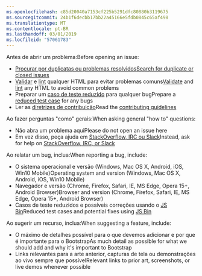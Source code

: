 ```yaml
---
ms.openlocfilehash: c85d20040a7153cf225b5291dfc80880b3119675
ms.sourcegitcommit: 24b1f6decbb17bb22a45166e5fdb0845c65af498
ms.translationtype: MT
ms.contentlocale: pt-BR
ms.lasthandoff: 03/01/2019
ms.locfileid: "57061783"
---
```

<span data-ttu-id="5ccb5-101">Antes de abrir um problema:</span><span class="sxs-lookup"><span data-stu-id="5ccb5-101">Before opening an issue:</span></span>

- [<span data-ttu-id="5ccb5-102">Procurar por duplicatas ou problemas resolvidos</span><span class="sxs-lookup"><span data-stu-id="5ccb5-102">Search for duplicate or closed issues</span></span>](https://github.com/twbs/bootstrap/issues?utf8=%E2%9C%93&q=is%3Aissue)
- <span data-ttu-id="5ccb5-103">[Validar](http://validator.w3.org/nu/) e [lint](https://github.com/twbs/bootlint#in-the-browser) qualquer HTML para evitar problemas comuns</span><span class="sxs-lookup"><span data-stu-id="5ccb5-103">[Validate](http://validator.w3.org/nu/) and [lint](https://github.com/twbs/bootlint#in-the-browser) any HTML to avoid common problems</span></span>
- <span data-ttu-id="5ccb5-104">Preparar um [caso de teste reduzido](https://css-tricks.com/reduced-test-cases/) para qualquer bug</span><span class="sxs-lookup"><span data-stu-id="5ccb5-104">Prepare a [reduced test case](https://css-tricks.com/reduced-test-cases/) for any bugs</span></span>
- <span data-ttu-id="5ccb5-105">Ler as [diretrizes de contribuição](https://github.com/twbs/bootstrap/blob/master/CONTRIBUTING.md)</span><span class="sxs-lookup"><span data-stu-id="5ccb5-105">Read the [contributing guidelines](https://github.com/twbs/bootstrap/blob/master/CONTRIBUTING.md)</span></span>

<span data-ttu-id="5ccb5-106">Ao fazer perguntas "como" gerais:</span><span class="sxs-lookup"><span data-stu-id="5ccb5-106">When asking general "how to" questions:</span></span>

- <span data-ttu-id="5ccb5-107">Não abra um problema aqui</span><span class="sxs-lookup"><span data-stu-id="5ccb5-107">Please do not open an issue here</span></span>
- <span data-ttu-id="5ccb5-108">Em vez disso, peça ajuda em [StackOverflow, IRC ou Slack](https://github.com/twbs/bootstrap/blob/master/README.md#community)</span><span class="sxs-lookup"><span data-stu-id="5ccb5-108">Instead, ask for help on [StackOverflow, IRC, or Slack](https://github.com/twbs/bootstrap/blob/master/README.md#community)</span></span>

<span data-ttu-id="5ccb5-109">Ao relatar um bug, inclua:</span><span class="sxs-lookup"><span data-stu-id="5ccb5-109">When reporting a bug, include:</span></span>

- <span data-ttu-id="5ccb5-110">O sistema operacional e versão (Windows, Mac OS X, Android, iOS, Win10 Mobile)</span><span class="sxs-lookup"><span data-stu-id="5ccb5-110">Operating system and version (Windows, Mac OS X, Android, iOS, Win10 Mobile)</span></span>
- <span data-ttu-id="5ccb5-111">Navegador e versão (Chrome, Firefox, Safari, IE, MS Edge, Opera 15+, Android Browser)</span><span class="sxs-lookup"><span data-stu-id="5ccb5-111">Browser and version (Chrome, Firefox, Safari, IE, MS Edge, Opera 15+, Android Browser)</span></span>
- <span data-ttu-id="5ccb5-112">Casos de teste reduzidos e possíveis correções usando o [JS Bin](https://jsbin.com)</span><span class="sxs-lookup"><span data-stu-id="5ccb5-112">Reduced test cases and potential fixes using [JS Bin](https://jsbin.com)</span></span>

<span data-ttu-id="5ccb5-113">Ao sugerir um recurso, inclua:</span><span class="sxs-lookup"><span data-stu-id="5ccb5-113">When suggesting a feature, include:</span></span>

- <span data-ttu-id="5ccb5-114">O máximo de detalhes possível para o que devemos adicionar e por que é importante para o Bootstrap</span><span class="sxs-lookup"><span data-stu-id="5ccb5-114">As much detail as possible for what we should add and why it's important to Bootstrap</span></span>
- <span data-ttu-id="5ccb5-115">Links relevantes para a arte anterior, capturas de tela ou demonstrações ao vivo sempre que possível</span><span class="sxs-lookup"><span data-stu-id="5ccb5-115">Relevant links to prior art, screenshots, or live demos whenever possible</span></span>

